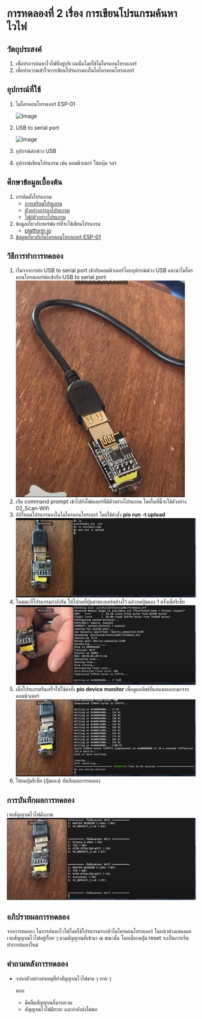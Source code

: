 # การทดลองที่ 2 เรื่อง การเขียนโปรแกรมค้นหาไวไฟ

## วัตถุประสงค์
1. เพื่อทำการค้นหาไวไฟที่อยู่บริเวณนั้นโดยใช้ไมโครคอนโทรลเลอร์
2. เพื่อทำความเข้าใจการเขียนโปรแกรมลงในไมโครคอนโทรลเลอร์

## อุปกรณ์ที่ใช้
1. ไมโครคอนโทรลเลอร์ ESP-01

   ![Image](https://cdn-images-1.medium.com/max/1200/1*RMM4luR-BC8yrsDbmSlkBA.png)

2. USB to serial port

   ![Image](https://daneshjookit.com/5924-home_default/esp8266-to-usb.jpg)

3. อุปกรณ์ต่อพ่วง USB
4. อุปกรณ์เขียนโปรแกรม เช่น คอมพิวเตอร์ โน้ตบุ๊ค ฯลฯ

## ศึกษาข้อมูลเบื้องต้น
1. การติดตั้งโปรแกรม
   * [การเตรียมโปรแกรม](https://youtu.be/9aF0upI9Gic)
   * [ตัวอย่างการลงโปรแกรม](https://youtu.be/ocrGdJoP90Y)
   * [ไฟล์ตัวอย่างโปรแกรม](https://github.com/choompol-boonmee/lab63b/tree/master/examples)
2. ข้อมูลเกี่ยวกับซอร์ฟแวร์ที่จะใช้เขียนโปรแกรม  
   * [platform io](https://platformio.org/)
3. [ข้อมูลเกี่ยวกับไมโครคอนโทรลเลอร์ ESP-01](https://docs.platformio.org/en/latest/boards/espressif8266/esp01_1m.html)

## วิธีการทำการทดลอง
1. เริ่มจากการต่อ USB to serial port เข้ากับคอมพิวเตอร์โดยอุปกรณ์พ่วง USB และนำไมโครคอนโทรลเลอร์ต่อเข้ากับ USB to serial port
   ![Image](https://github.com/Nana-Nan/image/blob/main/1-3.jpg)
2. เปิด command prompt เข้าไปยังโฟลเดอร์ที่มีตัวอย่างโปรแกรม โดยในที่นี้จะใช้ตัวอย่าง 02_Scan-Wifi
3. อัปโหลดโปรแกรมลงในไมโครคอนโทรเลอร์ โดยใช้คำสั่ง **pio run -t upload**
   ![Image](https://github.com/Nana-Nan/image/blob/main/2-1.jpg)
4. ในขณะที่โปรแกรมกำลังรัน ให้ไปกดที่ปุ่มดำของบอร์ดค้างไว้ แล้วกดปุ่มแดง 1 ครั้งเพื่อรีเซ็ท
   ![Image](https://github.com/Nana-Nan/image/blob/main/2-2.jpg)
5. เมื่อโปรแกรมรันเสร็จให้ใช้คำสั่ง **pio device monitor** เพื่อดูผลลัพธ์ที่แสดงผลออกมาจากคอมพิวเตอร์
   ![Image](https://github.com/Nana-Nan/image/blob/main/2-3.jpg)
6. ให้กดปุ่มรีเซ็ท (ปุ่มแดง) บันทึกผลการทดลอง

## การบันทึกผลการทดลอง
   เจอสัญญาณไวไฟดังภาพ
   ![Image](https://github.com/Nana-Nan/image/blob/main/2-4.jpg)
   
## อภิปรายผลการทดลอง
   จากการทดลอง ในการค้นหาไวไฟโดยใช้โปรแกรมจากตัวไมโครคอนโทรลเลอร์ ในหน้าต่างแสดงผลเจอสัญญาณไวไฟอยู่เรื่อย ๆ ตามสัญญาณที่เข้ามา ณ ขณะนั้น โดยเมื่อกดปุ่ม reset จะเป็นการเริ่มทำการค้นหาใหม่
## คำถามหลังการทดลอง
* จงยกตัวอย่างสาเหตุที่ทำสัญญาณไวไฟขาด ๆ หาย ๆ
   
   ตอบ
   * มีคลื่นสัญญาณอื่นรบกวน
   * สัญญาณไวไฟมีระยะ และกำลังส่งไม่พอ
   
